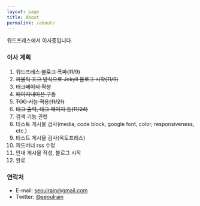 ```yaml
---
layout: page
title: About
permalink: /about/
---
```


워드프레스에서 이사중입니다.

### 이사 계획
1. <s>워드프레스 블로그 폭파(11/9)</s>
2. <s>퍼블릭 포크 방식으로 Jekyll 블로그 시작(11/9)</s>
1. <s>태그페이지 작성</s>
1. <s>페이지내이션 구동</s>
1. <s>TOC 기능 적용(11/21)</s>
1. <s>태그 출력, 태그 페이지 등(11/24)</s>
1. 검색 기능 관련
4. 테스트 게시물 검사(media, code block, google font, color, responsiveness, etc.)
5. 테스트 게시물 검사(옥토프레스)
8. 피드버너 rss 수정
9. 안내 게시물 작성, 블로그 시작
10. 완료


### 연락처

- E-mail: [seoulrain@gmail.com](mailto:seoulrain)
- Twitter: [@seoulrain](http://twitter.com/seoulrain)
